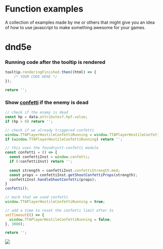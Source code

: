 # Function examples
A collection of examples made by me or others that might give you an idea of how to use javascript to make something awesome for your games.

# dnd5e

### Running code after the tooltip is rendered

```js
tooltip.renderingFinished.then((html) => {
    /* YOUR CODE HERE */
});

return '';
```

### Show [confetti](https://github.com/ElfFriend-DnD/foundryvtt-confetti) if the enemy is dead

```js
// check if the enamy is dead
const hp = data.attributes?.hp?.value;
if (hp > 0) return '';

// check if we already triggered confetti
window.TTAPlayerHostileConfettiRunning = window.TTAPlayerHostileConfettiRunning || false;
if (window.TTAPlayerHostileConfettiRunning) return '';

// this uses the foundryvtt-confetti module
const confetti = () => {
  const confettiInst = window.confetti;
  if (!confettiInst) return '';
  
  const strength = confettiInst.confettiStrength.med;
  const props = confettiInst.getShootConfettiProps(strength);
  confettiInst.handleShootConfetti(props);
}
confetti();

// mark that we used confetti
window.TTAPlayerHostileConfettiRunning = true;

// add a time to reset the confetti limit after 3s
setTimeout(() => {
  window.TTAPlayerHostileConfettiRunning = false;
}, 3000);

return '';
```

![](https://i.imgur.com/QlTmTEv.gif)
